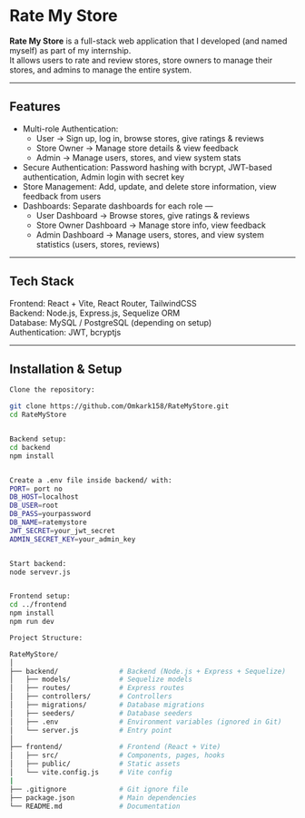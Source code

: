 # Rate My Store

**Rate My Store** is a full-stack web application that I developed (and named myself) as part of my internship.  
It allows users to rate and review stores, store owners to manage their stores, and admins to manage the entire system.

---

## Features
- Multi-role Authentication:  
  - User → Sign up, log in, browse stores, give ratings & reviews  
  - Store Owner → Manage store details & view feedback  
  - Admin → Manage users, stores, and view system stats  
- Secure Authentication: Password hashing with bcrypt, JWT-based authentication, Admin login with secret key  
- Store Management: Add, update, and delete store information, view feedback from users  
- Dashboards: Separate dashboards for each role —  
  - User Dashboard → Browse stores, give ratings & reviews  
  - Store Owner Dashboard → Manage store info, view feedback  
  - Admin Dashboard → Manage users, stores, and view system statistics (users, stores, reviews)  

---

## Tech Stack
Frontend: React + Vite, React Router, TailwindCSS  
Backend: Node.js, Express.js, Sequelize ORM  
Database: MySQL / PostgreSQL (depending on setup)  
Authentication: JWT, bcryptjs  

---

## Installation & Setup
```bash
Clone the repository:

git clone https://github.com/Omkark158/RateMyStore.git
cd RateMyStore


Backend setup:
cd backend
npm install


Create a .env file inside backend/ with:
PORT= port no
DB_HOST=localhost
DB_USER=root
DB_PASS=yourpassword
DB_NAME=ratemystore
JWT_SECRET=your_jwt_secret
ADMIN_SECRET_KEY=your_admin_key


Start backend:
node servevr.js 


Frontend setup:
cd ../frontend
npm install
npm run dev

Project Structure:

RateMyStore/
│
├── backend/               # Backend (Node.js + Express + Sequelize)
│   ├── models/            # Sequelize models
│   ├── routes/            # Express routes
│   ├── controllers/       # Controllers
│   ├── migrations/        # Database migrations
│   ├── seeders/           # Database seeders
│   ├── .env               # Environment variables (ignored in Git)
│   └── server.js          # Entry point
│
├── frontend/              # Frontend (React + Vite)
│   ├── src/               # Components, pages, hooks
│   ├── public/            # Static assets
│   └── vite.config.js     # Vite config
|
├── .gitignore             # Git ignore file
├── package.json           # Main dependencies
└── README.md              # Documentation







